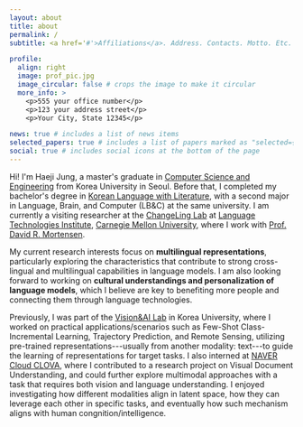 ```yaml
---
layout: about
title: about
permalink: /
subtitle: <a href='#'>Affiliations</a>. Address. Contacts. Motto. Etc.

profile:
  align: right
  image: prof_pic.jpg
  image_circular: false # crops the image to make it circular
  more_info: >
    <p>555 your office number</p>
    <p>123 your address street</p>
    <p>Your City, State 12345</p>

news: true # includes a list of news items
selected_papers: true # includes a list of papers marked as "selected={true}"
social: true # includes social icons at the bottom of the page
---
```

Hi! I'm Haeji Jung, a master's graduate in [Computer Science and Engineering](https://cs.korea.edu/en_cs/index.do) from Korea University in Seoul. Before that, I completed my bachelor's degree in [Korean Language with Literature](https://lib001.korea.edu/lib001_en/index.do), with a second major in Language, Brain, and Computer (LB&C) at the same university. I am currently a visiting researcher at the [ChangeLing Lab](https://changelinglab.github.io/) at [Language Technologies Institute](https://lti.cs.cmu.edu/), [Carnegie Mellon University](https://www.cmu.edu/), where I work with [Prof. David R. Mortensen](https://www.cs.cmu.edu/~dmortens/). 

My current research interests focus on **multilingual representations**, particularly exploring the characteristics that contribute to strong cross-lingual and multilingual capabilities in language models. I am also looking forward to working on **cultural understandings and personalization of language models**, which I believe are key to benefiting more people and connecting them through language technologies.

Previously, I was part of the [Vision&AI Lab](https://visionai.korea.ac.kr/) in Korea University, where I worked on practical applications/scenarios such as Few-Shot Class-Incremental Learning, Trajectory Prediction, and Remote Sensing, utilizing pre-trained representations---usually from another modality: text---to guide the learning of representations for target tasks. I also interned at [NAVER Cloud CLOVA](https://clova.ai/en), where I contributed to a research project on Visual Document Understanding, and could further explore multimodal approaches with a task that requires both vision and language understanding. I enjoyed investigating how different modalities align in latent space, how they can leverage each other in specific tasks, and eventually how such mechanism aligns with human congnition/intelligence. 



